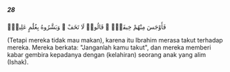 ##### 28

<span class="ayah">فَأَوْجَسَ مِنْهُمْ خِيفَةًۭ ۖ قَالُوا۟ لَا تَخَفْ ۖ وَبَشَّرُوهُ بِغُلَٰمٍ عَلِيمٍۢ</span>

<span class="ayah_translation">(Tetapi mereka tidak mau makan), karena itu Ibrahim merasa takut terhadap mereka. Mereka berkata: "Janganlah kamu takut", dan mereka memberi kabar gembira kepadanya dengan (kelahiran) seorang anak yang alim (Ishak).</span>
